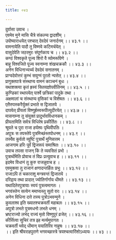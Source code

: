 ```yaml
---
title: ०४३

---
```

दुर्वासा उवाच ।  
एवमेव मुने मासि चैत्रे संकल्प्य द्वादशीम् ।  
उपोष्याराधयेत् पश्चात् देवदेवं जनार्दनम् ।। ४३.१ ।।  
वामनायेति पादौ तु विष्णवे कटिमर्चयेत् ।  
वासुदेवेति जठरमुरः संपूर्णकाय च ।। ४३.२ ।।  
कण्ठं विश्वकृते पूज्य शिरो वै व्योमरूपिणे ।  
बाहू विश्वजिते पूज्य स्वनाम्ना शंखचक्रकौ ।। ४३.३ ।।  
अनेन विधिनाभ्यर्च्य देवदेवं सनातनम् ।  
प्राग्वदेवोत्तरं कुम्भं सयुग्मं पुरतो न्यसेत् ।। ४३.४ ।।  
प्रागुक्तपात्रे संस्थाप्य वामनं काञ्चनं बुधः ।  
यथाशक्त्या कृतं ह्रस्वं सितयज्ञोपवीतिनम् ।। ४३.५ ।।  
कुण्डिकां स्थापयेत् पार्श्वे छत्रिकां पादुके तथा ।  
अक्षमालां च संस्थाप्य वृसिकां च विशेषतः ।। ४३.६ ।।  
एतैरुपस्करैर्युक्तं प्रभाते स द्विजातये ।  
दापयेत् प्रीयतां विष्णुर्ह्रस्वरूपीत्युदीरयेत् ।। ४३.७ ।।  
मासनाम्ना तु संयुक्तं प्रादुर्भावविधानकम् ।  
प्रीयतामिति सर्वत्र विधिरेष प्रकीर्तितः ।। ४३.८ ।।  
श्रूयते च पुरा राजा हर्यश्वः पृथिवीपतिः ।  
अपुत्रः स तपस्तेपे पुत्रमिच्छंस्तपोधनम् ।। ४३.९ ।।  
तस्यैव कुर्वतो व्युष्टिं पुत्रार्थे मुनिसत्तम ।  
आजगाम हरिः पूर्वं द्विजरूपं समाश्रितः ।। ४३.१० ।।  
उवाच तपसा राजन् किं ते व्यवसितं प्रभो ।  
पुत्रार्थमिति प्रोवाच तं विप्रः प्रत्युवाच ह ।। ४३.११ ।।  
इदमेव विधानं तु कुरु राजन्नुवाच ह ।  
एवमुक्त्वा तु राजानं क्षणादन्तर्हितः प्रभुः ।। ४३.१२ ।।  
राजाऽपि तं चकाराशु मन्त्रवन्तं द्विजातये ।  
दरिद्राय तथा प्रादात् ज्योतिर्गार्गाय धीमते ।। ४३.१३ ।।  
यथादितेरपुत्रायाः स्वयं पुत्रत्वमागतः ।  
भगवंस्तेन सत्येन ममाप्यस्तु सुतो वरः ।। ४३.१४ ।।  
अनेन विधिना दत्ते तस्य पुत्रोऽभवन्मुने ।  
कुवलाश्व इति ख्यातश्चक्रवर्ती महाबलः ।। ४३.१५ ।।  
अपुत्रो लभते पुत्रमधनो लभते धनम् ।  
भ्रष्टराज्यो लभेद् राज्यं मृतो विष्णुपुरं व्रजेत् ।। ४३.१६ ।।  
कीर्त्तित्वा सुचिरं तत्र इह मर्त्यमुपागतः ।  
चक्रवर्ती भवेद् धीमान् ययातिरिव नाहुषः ।। ४३.१७ ।।  
।। इति श्रीवराहपुराणे भगवच्छास्त्रे त्रयश्चत्वारिंशोऽध्यायः ।। ४३ ।।